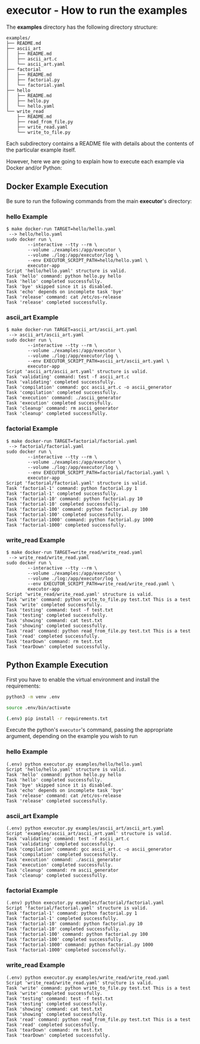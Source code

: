 # **executor - How to run the examples**

The **examples** directory has the following directory structure:
```
examples/
├── README.md
├── ascii_art
│   ├── README.md
│   ├── ascii_art.c
│   └── ascii_art.yaml
├── factorial
│   ├── README.md
│   ├── factorial.py
│   └── factorial.yaml
├── hello
│   ├── README.md
│   ├── hello.py
│   └── hello.yaml
└── write_read
    ├── README.md
    ├── read_from_file.py
    ├── write_read.yaml
    └── write_to_file.py
```

Each subdirectory contains a README file with details about the contents of the particular example itself.

However, here we are going to explain how to execute each example via Docker and/or Python:

## Docker Example Execution

Be sure to run the following commands from the main **executor**'s directory: 

### **hello** Example
```
$ make docker-run TARGET=hello/hello.yaml
 --> hello/hello.yaml
sudo docker run \
        --interactive --tty --rm \
        --volume ./examples:/app/executor \
        --volume ./log:/app/executor/log \
        --env EXECUTOR_SCRIPT_PATH=hello/hello.yaml \
        executor-app
Script 'hello/hello.yaml' structure is valid.
Task 'hello' command: python hello.py hello
Task 'hello' completed successfully.
Task 'bye' skipped since it is disabled.
Task 'echo' depends on incomplete task 'bye'
Task 'release' command: cat /etc/os-release
Task 'release' completed successfully.
```

### **ascii_art** Example
```
$ make docker-run TARGET=ascii_art/ascii_art.yaml
 --> ascii_art/ascii_art.yaml
sudo docker run \
        --interactive --tty --rm \
        --volume ./examples:/app/executor \
        --volume ./log:/app/executor/log \
        --env EXECUTOR_SCRIPT_PATH=ascii_art/ascii_art.yaml \
        executor-app
Script 'ascii_art/ascii_art.yaml' structure is valid.
Task 'validating' command: test -f ascii_art.c
Task 'validating' completed successfully.
Task 'compilation' command: gcc ascii_art.c -o ascii_generator
Task 'compilation' completed successfully.
Task 'execution' command: ./ascii_generator
Task 'execution' completed successfully.
Task 'cleanup' command: rm ascii_generator
Task 'cleanup' completed successfully.
```

### **factorial** Example
```
$ make docker-run TARGET=factorial/factorial.yaml
 --> factorial/factorial.yaml
sudo docker run \
        --interactive --tty --rm \
        --volume ./examples:/app/executor \
        --volume ./log:/app/executor/log \
        --env EXECUTOR_SCRIPT_PATH=factorial/factorial.yaml \
        executor-app
Script 'factorial/factorial.yaml' structure is valid.
Task 'factorial-1' command: python factorial.py 1
Task 'factorial-1' completed successfully.
Task 'factorial-10' command: python factorial.py 10
Task 'factorial-10' completed successfully.
Task 'factorial-100' command: python factorial.py 100
Task 'factorial-100' completed successfully.
Task 'factorial-1000' command: python factorial.py 1000
Task 'factorial-1000' completed successfully.
```

### **write_read** Example
```
$ make docker-run TARGET=write_read/write_read.yaml
 --> write_read/write_read.yaml
sudo docker run \
        --interactive --tty --rm \
        --volume ./examples:/app/executor \
        --volume ./log:/app/executor/log \
        --env EXECUTOR_SCRIPT_PATH=write_read/write_read.yaml \
        executor-app
Script 'write_read/write_read.yaml' structure is valid.
Task 'write' command: python write_to_file.py test.txt This is a test
Task 'write' completed successfully.
Task 'testing' command: test -f test.txt
Task 'testing' completed successfully.
Task 'showing' command: cat test.txt
Task 'showing' completed successfully.
Task 'read' command: python read_from_file.py test.txt This is a test
Task 'read' completed successfully.
Task 'tearDown' command: rm test.txt
Task 'tearDown' completed successfully.
```

## Python Example Execution

First you have to enable the virtual environment and install the requirements:

```bash
python3 -m venv .env

source .env/bin/activate

(.env) pip install -r requirements.txt
```

Execute the python's `executor`'s command, passing the appropriate argument, depending on the example you wish to run

### **hello** Example
```
(.env) python executor.py examples/hello/hello.yaml
Script 'hello/hello.yaml' structure is valid.
Task 'hello' command: python hello.py hello
Task 'hello' completed successfully.
Task 'bye' skipped since it is disabled.
Task 'echo' depends on incomplete task 'bye'
Task 'release' command: cat /etc/os-release
Task 'release' completed successfully.
```

### **ascii_art** Example
```
(.env) python executor.py examples/ascii_art/ascii_art.yaml
Script 'examples/ascii_art/ascii_art.yaml' structure is valid.
Task 'validating' command: test -f ascii_art.c
Task 'validating' completed successfully.
Task 'compilation' command: gcc ascii_art.c -o ascii_generator
Task 'compilation' completed successfully.
Task 'execution' command: ./ascii_generator
Task 'execution' completed successfully.
Task 'cleanup' command: rm ascii_generator
Task 'cleanup' completed successfully.
```

### **factorial** Example
```
(.env) python executor.py examples/factorial/factorial.yaml
Script 'factorial/factorial.yaml' structure is valid.
Task 'factorial-1' command: python factorial.py 1
Task 'factorial-1' completed successfully.
Task 'factorial-10' command: python factorial.py 10
Task 'factorial-10' completed successfully.
Task 'factorial-100' command: python factorial.py 100
Task 'factorial-100' completed successfully.
Task 'factorial-1000' command: python factorial.py 1000
Task 'factorial-1000' completed successfully.
```

### **write_read** Example
```
(.env) python executor.py examples/write_read/write_read.yaml
Script 'write_read/write_read.yaml' structure is valid.
Task 'write' command: python write_to_file.py test.txt This is a test
Task 'write' completed successfully.
Task 'testing' command: test -f test.txt
Task 'testing' completed successfully.
Task 'showing' command: cat test.txt
Task 'showing' completed successfully.
Task 'read' command: python read_from_file.py test.txt This is a test
Task 'read' completed successfully.
Task 'tearDown' command: rm test.txt
Task 'tearDown' completed successfully.
```
